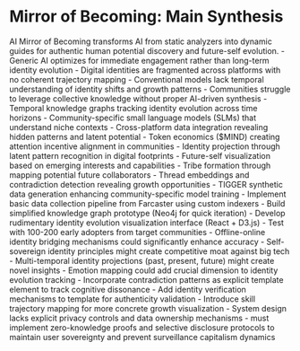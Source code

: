 # Mirror of Becoming: Main Synthesis

<CODEX>
<Vision>AI Mirror of Becoming transforms AI from static analyzers into dynamic guides for authentic human potential discovery and future-self evolution.</Vision>

<Friction>
- Generic AI optimizes for immediate engagement rather than long-term identity evolution
- Digital identities are fragmented across platforms with no coherent trajectory mapping
- Conventional models lack temporal understanding of identity shifts and growth patterns
- Communities struggle to leverage collective knowledge without proper AI-driven synthesis
</Friction>

<Leverage>
- Temporal knowledge graphs tracking identity evolution across time horizons
- Community-specific small language models (SLMs) that understand niche contexts
- Cross-platform data integration revealing hidden patterns and latent potential
- Token economics ($MIND) creating attention incentive alignment in communities
</Leverage>

<Mechanics>
- Identity projection through latent pattern recognition in digital footprints
- Future-self visualization based on emerging interests and capabilities
- Tribe formation through mapping potential future collaborators
- Thread embeddings and contradiction detection revealing growth opportunities
- TIGGER synthetic data generation enhancing community-specific model training
</Mechanics>

<NextMoves>
- Implement basic data collection pipeline from Farcaster using custom indexers
- Build simplified knowledge graph prototype (Neo4j for quick iteration)
- Develop rudimentary identity evolution visualization interface (React + D3.js)
- Test with 100-200 early adopters from target communities
</NextMoves>

<Whispers>
- Offline-online identity bridging mechanisms could significantly enhance accuracy
- Self-sovereign identity principles might create competitive moat against big tech
- Multi-temporal identity projections (past, present, future) might create novel insights
- Emotion mapping could add crucial dimension to identity evolution tracking
</Whispers>

<RecursiveMultiplier>
- Incorporate contradiction patterns as explicit template element to track cognitive dissonance
- Add identity verification mechanisms to template for authenticity validation
- Introduce skill trajectory mapping for more concrete growth visualization
</RecursiveMultiplier>

<OneThingNotIncluded>
- System design lacks explicit privacy controls and data ownership mechanisms - must implement zero-knowledge proofs and selective disclosure protocols to maintain user sovereignty and prevent surveillance capitalism dynamics
</OneThingNotIncluded>
</CODEX>
